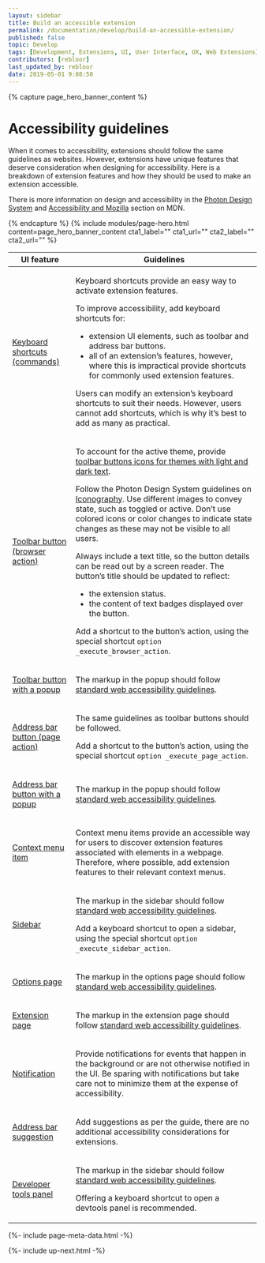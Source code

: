 ```yaml
---
layout: sidebar
title: Build an accessible extension
permalink: /documentation/develop/build-an-accessible-extension/
published: false
topic: Develop
tags: [Development, Extensions, UI, User Interface, UX, Web Extensions]
contributors: [rebloor]
last_updated_by: rebloor
date: 2019-05-01 9:08:50
---
```


<!-- Page Hero Banner -->

{% capture page_hero_banner_content %}

# Accessibility guidelines

When it comes to accessibility, extensions should follow the same guidelines as websites. However, extensions have unique features that deserve consideration when designing for accessibility. Here is a breakdown of extension features and how they should be used to make an extension accessible.

There is more information on design and accessibility in the [Photon Design System](https://design.firefox.com/photon/) and [Accessibility and Mozilla](https://developer.mozilla.org/en-US/docs/Mozilla/Accessibility) section on MDN.

{% endcapture %}
{% include modules/page-hero.html
    content=page_hero_banner_content
    cta1_label=""
    cta1_url=""
    cta2_label=""
    cta2_url=""
%}

<!-- END: Page Hero Banner -->

<!-- Single Column Body Module -->

<section class="module">
<article class="module-content grid-x grid-padding-x">
<div class="cell small-12" markdown="1">

<table>
<thead>
<tr>
<th>UI feature</th>
<th>Guidelines</th>
</tr>
</thead>
<tbody>
<tr>
<td markdown="1">

[Keyboard shortcuts (commands)](/en-US/docs/Mozilla/Add-ons/WebExtensions/manifest.json/commands)

</td>
<td markdown="1">

Keyboard shortcuts provide an easy way to activate extension features.

To improve accessibility, add keyboard shortcuts for:

- extension UI elements, such as toolbar and address bar buttons.
- all of an extension’s features, however, where this is impractical provide shortcuts for commonly used extension features.

<p class="note">Users can modify an extension’s keyboard shortcuts to suit their needs. However, users cannot add shortcuts, which is why it’s best to add as many as practical.</p>

</td>
</tr>
<tr>
<td markdown="1">

[Toolbar button (browser action)](/Add-ons/WebExtensions/user_interface/Browser_action)

</td>
<td markdown="1">

To account for the active theme, provide [toolbar buttons icons for themes with light and dark text](/en-US/docs/Mozilla/Add-ons/WebExtensions/manifest.json/browser_action#theme_icons).

Follow the Photon Design System guidelines on [Iconography](https://design.firefox.com/photon/visuals/iconography.html). Use different images to convey state, such as toggled or active. Don’t use colored icons or color changes to indicate state changes as these may not be visible to all users.

Always include a text title, so the button details can be read out by a screen reader. The button’s title should be updated to reflect:

- the extension status.
- the content of text badges displayed over the button.

Add a shortcut to the button’s action, using the special shortcut `option _execute_browser_action`.

</td>
</tr>
<tr>
<td markdown="1">

[Toolbar button with a popup](/en-US/docs/Mozilla/Add-ons/WebExtensions/user_interface/Popups)

</td>
<td markdown="1">

The markup in the popup should follow [standard web accessibility guidelines](/en-US/docs/Web/Accessibility).

</td>
</tr>
<tr>
<td markdown="1">

[Address bar button (page action)](/en-US/docs/Mozilla/Add-ons/WebExtensions/user_interface/Page_actions)

</td>
<td markdown="1">

The same guidelines as toolbar buttons should be followed.

Add a shortcut to the button’s action, using the special shortcut `option _execute_page_action`.

</td>
</tr>
<tr>
<td markdown="1">

[Address bar button with a popup](/en-US/docs/Mozilla/Add-ons/WebExtensions/user_interface/Popups)

</td>
<td markdown="1">

The markup in the popup should follow [standard web accessibility guidelines](/en-US/docs/Web/Accessibility).

</td>
</tr>
<tr>
<td markdown="1">

[Context menu item](/en-US/docs/Mozilla/Add-ons/WebExtensions/user_interface/Context_menu_items)

</td>
<td markdown="1">

Context menu items provide an accessible way for users to discover extension features associated with elements in a webpage. Therefore, where possible, add extension features to their relevant context menus.

</td>
</tr>
<tr>
<td markdown="1">

[Sidebar](/en-US/docs/Mozilla/Add-ons/WebExtensions/user_interface/Sidebars)

</td>
<td markdown="1">

The markup in the sidebar should follow [standard web accessibility guidelines](/en-US/docs/Web/Accessibility).

Add a keyboard shortcut to open a sidebar, using the special shortcut `option _execute_sidebar_action`.

</td>
</tr>
<tr>
<td markdown="1">

[Options page](/en-US/docs/Mozilla/Add-ons/WebExtensions/user_interface/Options_pages)

</td>
<td markdown="1">

The markup in the options page should follow [standard web accessibility guidelines](/en-US/docs/Web/Accessibility).

</td>
</tr>
<tr>
<td markdown="1">

[Extension page](/Add-ons/WebExtensions/user_interface/Extension_pages)

</td>
<td markdown="1">

The markup in the extension page should follow [standard web accessibility guidelines](/en-US/docs/Web/Accessibility).

</td>
</tr>
<tr>

<td markdown="1">

[Notification](/en-US/docs/Mozilla/Add-ons/WebExtensions/user_interface/Notifications)

</td>
<td markdown="1">

Provide notifications for events that happen in the background or are not otherwise notified in the UI. Be sparing with notifications but take care not to minimize them at the expense of accessibility.

</td>
</tr>
<tr>
<td markdown="1">

[Address bar suggestion](https://developer.mozilla.org/en-US/docs/Mozilla/Add-ons/WebExtensions/user_interface/Omnibox)

</td>
<td markdown="1">

Add suggestions as per the guide, there are no additional accessibility considerations for extensions.

</td>
</tr>
<tr>
<td markdown="1">

[Developer tools panel](/en-US/docs/Mozilla/Add-ons/WebExtensions/user_interface/devtools_panels)

</td>
<td markdown="1">

The markup in the sidebar should follow [standard web accessibility guidelines](/en-US/docs/Web/Accessibility).

Offering a keyboard shortcut to open a devtools panel is recommended.

</td>
</tr>
</tbody>
</table>

</div>
</article>
</section>

<!-- END: Single Column Body Module -->

<!-- Meta Data -->

{%- include page-meta-data.html -%}

<!-- END: Meta Data -->

<!-- Up Next -->

{%- include up-next.html -%}

<!-- END: Up Next -->
